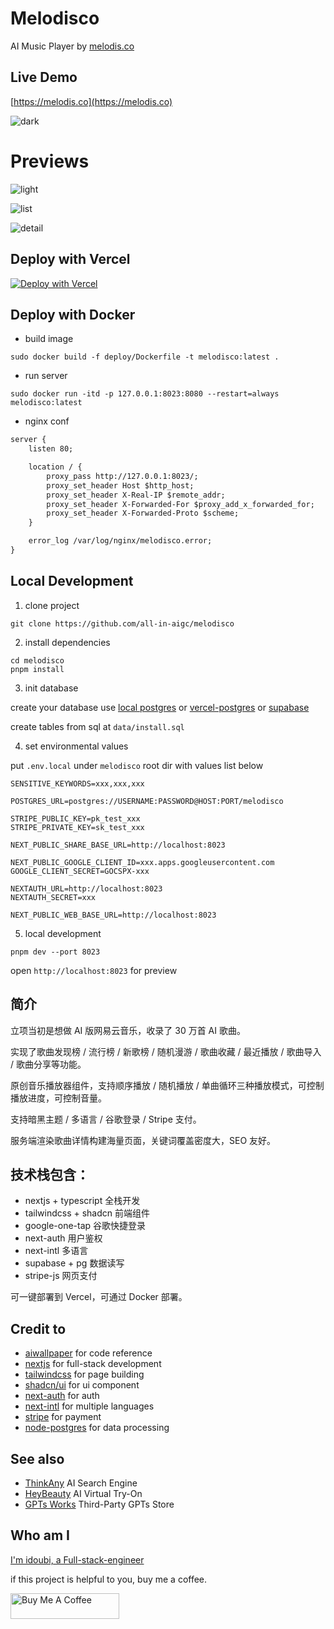# Melodisco

AI Music Player by [melodis.co](https://melodis.co)

## Live Demo

[https://melodis.co](https://melodis.co)

![dark](./public/previews/dark.png)

# Previews

![light](./public/previews/light.png)

![list](./public/previews/list.png)

![detail](./public/previews/detail.png)

## Deploy with Vercel

[![Deploy with Vercel](https://vercel.com/button)](https://vercel.com/new/clone?repository-url=https%3A%2F%2Fgithub.com%2Fall-in-aigc%2Fmelodisco&env=POSTGRES_URL,STRIPE_PUBLIC_KEY,STRIPE_PRIVATE_KEY,NEXT_PUBLIC_SHARE_BASE_URL,NEXT_PUBLIC_GOOGLE_CLIENT_ID,GOOGLE_CLIENT_SECRET,NEXTAUTH_URL,NEXTAUTH_SECRET,NEXT_PUBLIC_WEB_BASE_URL,SENSITIVE_KEYWORDS&envDescription=POSTGRES_URL%20needed%20for%20the%20application&project-name=my-ai-music-project&repository-name=my-ai-music-project&redirect-url=https%3A%2F%2Fmelodis.co&demo-title=Melodisco&demo-description=AI%20Music%20Player&demo-url=https%3A%2F%2Fmelodis.co&demo-image=https%3A%2F%2Fraw.githubusercontent.com%2Fall-in-aigc%2Fmelodisco%2Fmain%2Fpublic%2Fpreviews%2Flight.png)

## Deploy with Docker

- build image

```shell
sudo docker build -f deploy/Dockerfile -t melodisco:latest .
```

- run server

```shell
sudo docker run -itd -p 127.0.0.1:8023:8080 --restart=always melodisco:latest
```

- nginx conf

```txt
server {
    listen 80;

    location / {
        proxy_pass http://127.0.0.1:8023/;
        proxy_set_header Host $http_host;
        proxy_set_header X-Real-IP $remote_addr;
        proxy_set_header X-Forwarded-For $proxy_add_x_forwarded_for;
        proxy_set_header X-Forwarded-Proto $scheme;
    }

    error_log /var/log/nginx/melodisco.error;
}
```

## Local Development

1. clone project

```shell
git clone https://github.com/all-in-aigc/melodisco
```

2. install dependencies

```shell
cd melodisco
pnpm install
```

3. init database

create your database use [local postgres](https://wiki.postgresql.org/wiki/Homebrew) or [vercel-postgres](https://vercel.com/docs/storage/vercel-postgres) or [supabase](https://supabase.com/)

create tables from sql at `data/install.sql`

4. set environmental values

put `.env.local` under `melodisco` root dir with values list below

```
SENSITIVE_KEYWORDS=xxx,xxx,xxx

POSTGRES_URL=postgres://USERNAME:PASSWORD@HOST:PORT/melodisco

STRIPE_PUBLIC_KEY=pk_test_xxx
STRIPE_PRIVATE_KEY=sk_test_xxx

NEXT_PUBLIC_SHARE_BASE_URL=http://localhost:8023

NEXT_PUBLIC_GOOGLE_CLIENT_ID=xxx.apps.googleusercontent.com
GOOGLE_CLIENT_SECRET=GOCSPX-xxx

NEXTAUTH_URL=http://localhost:8023
NEXTAUTH_SECRET=xxx

NEXT_PUBLIC_WEB_BASE_URL=http://localhost:8023
```

5. local development

```shell
pnpm dev --port 8023
```

open `http://localhost:8023` for preview

## 简介

立项当初是想做 AI 版网易云音乐，收录了 30 万首 AI 歌曲。

实现了歌曲发现榜 / 流行榜 / 新歌榜 / 随机漫游 / 歌曲收藏 / 最近播放 / 歌曲导入 / 歌曲分享等功能。

原创音乐播放器组件，支持顺序播放 / 随机播放 / 单曲循环三种播放模式，可控制播放进度，可控制音量。

支持暗黑主题 / 多语言 / 谷歌登录 / Stripe 支付。

服务端渲染歌曲详情构建海量页面，关键词覆盖密度大，SEO 友好。

## 技术栈包含：

- nextjs + typescript 全栈开发
- tailwindcss + shadcn 前端组件
- google-one-tap 谷歌快捷登录
- next-auth 用户鉴权
- next-intl 多语言
- supabase + pg 数据读写
- stripe-js 网页支付

可一键部署到 Vercel，可通过 Docker 部署。

## Credit to

- [aiwallpaper](https://aiwallpaper.shop) for code reference
- [nextjs](https://nextjs.org/docs) for full-stack development
- [tailwindcss](https://tailwindcss.com/) for page building
- [shadcn/ui](https://ui.shadcn.com/docs/installation/next) for ui component
- [next-auth](https://next-auth.js.org/getting-started/example) for auth
- [next-intl](https://next-intl-docs.vercel.app/docs/getting-started) for multiple languages
- [stripe](https://stripe.com/docs/development) for payment
- [node-postgres](https://node-postgres.com/) for data processing

## See also

- [ThinkAny](https://thinkany.ai) AI Search Engine
- [HeyBeauty](https://heybeauty.ai) AI Virtual Try-On
- [GPTs Works](https://gpts.works) Third-Party GPTs Store

## Who am I

[I'm idoubi, a Full-stack-engineer](https://bento.me/idoubi)

if this project is helpful to you, buy me a coffee.

<a href="https://www.buymeacoffee.com/idoubi" target="_blank"><img src="https://cdn.buymeacoffee.com/buttons/default-orange.png" alt="Buy Me A Coffee" height="41" width="174"></a>

